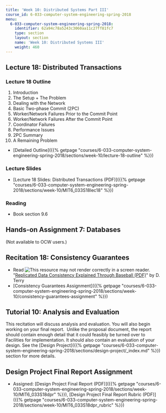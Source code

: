 ```yaml
---
title: 'Week 10: Distributed Systems Part III'
course_id: 6-033-computer-system-engineering-spring-2018
menu:
  6-033-computer-system-engineering-spring-2018:
    identifier: 62a94c78a5243c3060aa11c27ff81fc7
    type: section
    layout: section
    name: 'Week 10: Distributed Systems III'
    weight: 460
---
```

Lecture 18: Distributed Transactions
------------------------------------

### Lecture 18 Outline

1.  Introduction
2.  The Setup + The Problem
3.  Dealing with the Network
4.  Basic Two-phase Commit (2PC)
5.  Worker/Network Failures Prior to the Commit Point
6.  Worker/Network Failures After the Commit Point
7.  Coordinator Failures
8.  Performance Issues
9.  2PC Summary
10.  A Remaining Problem

*   [Detailed Outline]({{% getpage "courses/6-033-computer-system-engineering-spring-2018/sections/week-10/lecture-18-outline" %}})

### Lecture Slides

*   [Lecture 18 Slides: Distributed Transactions (PDF)]({{% getpage "courses/6-033-computer-system-engineering-spring-2018/sections/week-10/MIT6_033S18lec18" %}})

### Reading

*   Book section 9.6

Hands-on Assignment 7: Databases
--------------------------------

(Not available to OCW users.)

Recitation 18: Consistency Guarantees
-------------------------------------

*   Read ![This resource may not render correctly in a screen reader.](/images/inacessible.gif)"[Replicated Data Consistency Explained Through Baseball (PDF)](https://www.microsoft.com/en-us/research/wp-content/uploads/2011/10/ConsistencyAndBaseballReport.pdf)" by D. Terry
*   [Consistency Guarantees Assignment]({{% getpage "courses/6-033-computer-system-engineering-spring-2018/sections/week-10/consistency-guarantees-assignment" %}})

Tutorial 10: Analysis and Evaluation
------------------------------------

This recitation will discuss analysis and evaluation. You will also begin working on your final report.  Unlike the proposal document, the report should contain enough detail that it could feasibly be turned over to Facilities for implementation. It should also contain an evaluation of your design. See the [Design Project]({{% getpage "courses/6-033-computer-system-engineering-spring-2018/sections/design-project/_index.md" %}}) section for more details.

Design Project Final Report Assignment
--------------------------------------

*   Assigned: [Design Project Final Report (PDF)]({{% getpage "courses/6-033-computer-system-engineering-spring-2018/sections/week-10/MIT6_033S18dpr" %}}), [Design Project Final Report Rubric (PDF)]({{% getpage "courses/6-033-computer-system-engineering-spring-2018/sections/week-10/MIT6_033S18dpr_rubric" %}})